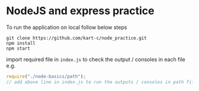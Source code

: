 # NodeJS and express practice

To run the application on local follow below steps

```
git clone https://github.com/kart-c/node_practice.git
npm install
npm start
```

import required file in `index.js` to check the output / consoles in each file
e.g.

```js
require("./node-basics/path");
// add above line in index.js to run the outputs / consoles in path file

```
